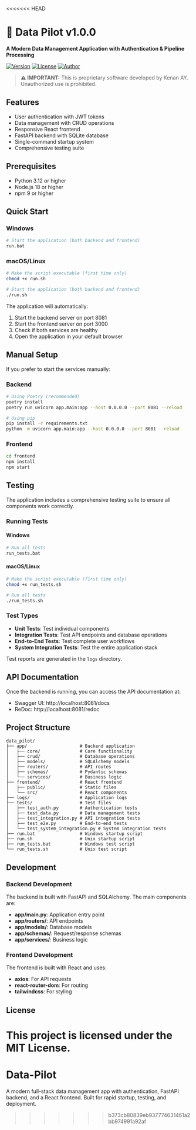 <<<<<<< HEAD
# 🚀 Data Pilot v1.0.0

**A Modern Data Management Application with Authentication & Pipeline Processing**

[![Version](https://img.shields.io/badge/version-1.0.0-blue.svg)](https://github.com/kenanay/data-pilot)
[![License](https://img.shields.io/badge/license-Proprietary-red.svg)](COPYRIGHT_NOTICE.md)
[![Author](https://img.shields.io/badge/author-Kenan%20AY-green.svg)](mailto:kenanay34@gmail.com)

> **⚠️ IMPORTANT:** This is proprietary software developed by Kenan AY. Unauthorized use is prohibited.

## Features

- User authentication with JWT tokens
- Data management with CRUD operations
- Responsive React frontend
- FastAPI backend with SQLite database
- Single-command startup system
- Comprehensive testing suite

## Prerequisites

- Python 3.12 or higher
- Node.js 18 or higher
- npm 9 or higher

## Quick Start

### Windows

```bash
# Start the application (both backend and frontend)
run.bat
```

### macOS/Linux

```bash
# Make the script executable (first time only)
chmod +x run.sh

# Start the application (both backend and frontend)
./run.sh
```

The application will automatically:
1. Start the backend server on port 8081
2. Start the frontend server on port 3000
3. Check if both services are healthy
4. Open the application in your default browser

## Manual Setup

If you prefer to start the services manually:

### Backend

```bash
# Using Poetry (recommended)
poetry install
poetry run uvicorn app.main:app --host 0.0.0.0 --port 8081 --reload

# Using pip
pip install -r requirements.txt
python -m uvicorn app.main:app --host 0.0.0.0 --port 8081 --reload
```

### Frontend

```bash
cd frontend
npm install
npm start
```

## Testing

The application includes a comprehensive testing suite to ensure all components work correctly.

### Running Tests

#### Windows

```bash
# Run all tests
run_tests.bat
```

#### macOS/Linux

```bash
# Make the script executable (first time only)
chmod +x run_tests.sh

# Run all tests
./run_tests.sh
```

### Test Types

- **Unit Tests**: Test individual components
- **Integration Tests**: Test API endpoints and database operations
- **End-to-End Tests**: Test complete user workflows
- **System Integration Tests**: Test the entire application stack

Test reports are generated in the `logs` directory.

## API Documentation

Once the backend is running, you can access the API documentation at:
- Swagger UI: http://localhost:8081/docs
- ReDoc: http://localhost:8081/redoc

## Project Structure

```
data_pilot/
├── app/                    # Backend application
│   ├── core/               # Core functionality
│   ├── crud/               # Database operations
│   ├── models/             # SQLAlchemy models
│   ├── routers/            # API routes
│   ├── schemas/            # Pydantic schemas
│   └── services/           # Business logic
├── frontend/               # React frontend
│   ├── public/             # Static files
│   └── src/                # React components
├── logs/                   # Application logs
├── tests/                  # Test files
│   ├── test_auth.py        # Authentication tests
│   ├── test_data.py        # Data management tests
│   ├── test_integration.py # API integration tests
│   ├── test_e2e.py         # End-to-end tests
│   └── test_system_integration.py # System integration tests
├── run.bat                 # Windows startup script
├── run.sh                  # Unix startup script
├── run_tests.bat           # Windows test script
└── run_tests.sh            # Unix test script
```

## Development

### Backend Development

The backend is built with FastAPI and SQLAlchemy. The main components are:

- **app/main.py**: Application entry point
- **app/routers/**: API endpoints
- **app/models/**: Database models
- **app/schemas/**: Request/response schemas
- **app/services/**: Business logic

### Frontend Development

The frontend is built with React and uses:

- **axios**: For API requests
- **react-router-dom**: For routing
- **tailwindcss**: For styling

## License

This project is licensed under the MIT License.
=======
# Data-Pilot
A modern full-stack data management app with authentication, FastAPI backend, and a React frontend. Built for rapid startup, testing, and deployment.
>>>>>>> b373cb80839eb937774631461a2bb974991a92af
